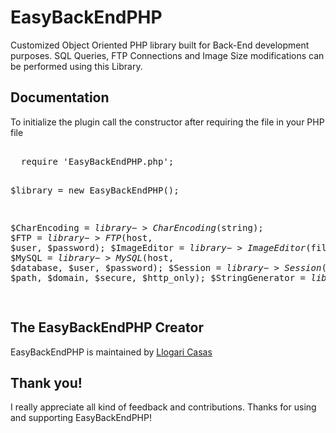 # EasyBackEndPHP

<p>Customized Object Oriented PHP library built for Back-End development purposes. SQL Queries, FTP Connections and Image Size modifications can be performed using this Library.</p>


<h2>Documentation</h2>
<p>To initialize the plugin call the constructor after requiring the file in your PHP file</p>
<pre>  
  require 'EasyBackEndPHP.php';
  
  $library = new EasyBackEndPHP();
  
  $CharEncoding    = $library->CharEncoding($string);
  $FTP             = $library->FTP($host, $user, $password);
  $ImageEditor     = $library->ImageEditor($filename);
  $MySQL           = $library->MySQL($host, $database, $user, $password);
  $Session         = $library->Session($lifetime, $path, $domain, $secure, $http_only);
  $StringGenerator = $library->StringGenerator($lenght);
  
</pre>
<h2>The EasyBackEndPHP Creator</h2>
<p>EasyBackEndPHP is maintained by <a href="https://github.com/llogaricasas" target="_blank">Llogari Casas</a></p>

<h2>Thank you!</h2>
<p>I really appreciate all kind of feedback and contributions. Thanks for using and supporting EasyBackEndPHP!</p>
